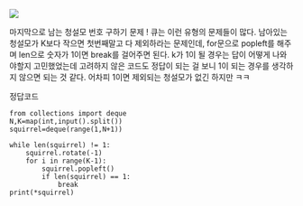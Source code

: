 ![](https://velog.velcdn.com/images/for24ng/post/b4b2f392-b6a7-4dfa-a0ff-0ffcd5a7e087/image.png)

마지막으로 남는 청설모 번호 구하기 문제 !
큐는 이런 유형의 문제들이 많다. 남아있는 청설모가 K보다 작으면 첫번째말고 다 제외하라는 문제인데, for문으로 popleft를 해주며 len으로 숫자가 1이면 break를 걸어주면 된다.
k가 1이 될 경우는 답이 어떻게 나와야할지 고민했었는데 고려하지 않은 코드도 정답이 되는 걸 보니 1이 되는 경우를 생각하지 않으면 되는 것 같다. 어차피 1이면 제외되는 청설모가 없긴 하지만 ㅋㅋ

정답코드

```
from collections import deque
N,K=map(int,input().split())
squirrel=deque(range(1,N+1))

while len(squirrel) != 1:
    squirrel.rotate(-1)
    for i in range(K-1):
        squirrel.popleft()
        if len(squirrel) == 1:
            break
print(*squirrel)

```

